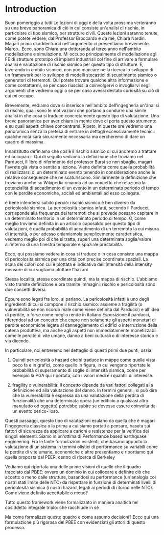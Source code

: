 # Introduction
Buon pomeriggio a tutti
Le lezioni di oggi e della volta prossima verteranno su una breve panoramica di ciò in cui consiste un'analisi di rischio, in particolare di tipo sismico, per strutture civili.
Queste lezioni saranno tenute, come potete vedere, dal Professor Broccardo e da me, Chiara Nardin. 
Magari prima di addentrarci nell'argomento ci presentiamo brevemente.
Marco..
Ecco, sono Chiara una dottoranda al terzo anno nell'ambito modellazione e simulazione. Mi occupo principalmente di modellazione agli FE di strutture prototipo di impianti industriali col fine di arrivare a formulare analisi e valutazione di rischio sismico per questo tipo di strutture. E, lavorando in ambito sismico, non può mancare nella ricerca lo sviluppo di un framework per lo sviluppo di modelli stocastici di scuotimento sismico o generatori di terremoti.
Qui potete trovare qualche altra informazione e come contattarmi, se per caso riuscissi a coinvolgervi o invogliarvi negli argomenti che vedremo oggi o se per caso avessi destato curiosità su ciò di cui mi occupo.

Brevemente, vediamo dove si inserisce nell'ambito dell'ingegneria un'analisi di rischio, quali sono le motivazioni che portano a condurre una simile analisi in che cosa si traduce concretamente questo tipo di valutazione. Una breve panoramica per aver chiaro in mente dove ci porta questo strumento e su quali aspetti chiave concentrarsi. Ripeto, in queste ore vedremo una panoramica senza la pretesa di entrare in dettagli eccessivamente tecnici: qualche nota sarà sicuramente necessaria ma cercheremo di dare un quadro di massima.

Innanzitutto definiamo che cos'è il rischio sismico di cui andremo a trattare ed occuparci. Qui di seguito vediamo la definizione che troviamo nel Parducci, il libro di riferimento del professor Bursi se non sbaglio, magari l'avrete già vista o sentita a lezione. Viene definita come quella probabilità di realizzarsi di un determinato evento tenendo in considerazione anche le relative conseguenze che ne scaturiscono.
Similarmente la definizione che troviamo anche su Wikipedia rimanda ad un concetto che relaziona la potenzialità di accadimento di un evento in un determinato periodo di tempo con le perdite economiche, sociali ed ambientali ad esso collegate.

è bene intendersi subito perciò: rischio sismico è ben diverso da pericolosità sismica. La pericolosità sismica infatti, secondo il Parducci, corrisponde alla frequenza dei terremoti che si prevede possano capitare in un determinato territorio in un determinato periodo di tempo. O, come meglio troviamo definita in un articolo caposaldo per questo tipo di valutazioni, è quella probabilità di accadimento di un terremoto la cui misura di intensità, o per adesso chiamiamola semplicemente caratteristica, vedremo meglio poi di che si tratta, superi una determinata soglia/valore all'interno di una finestra temporale e spaziale prestabilita.


Ecco, qui possiamo vedere in cosa si traduce o in cosa consiste una mappa di pericolosità sismica per una città con precise coordinate spaziali. La scala dei colori con cui è plottata è indicativa dell'intensità della intensity measure di cui vogliamo plottare l'hazard.

Stessa località, stesse coordinate quindi, ma la mappa di rischio.
L'abbiamo visto tramite definizione e ora tramite immagini: rischio e pericolosità sono due concetti diversi.

Eppure sono legati fra loro, si parlano. La pericolosità infatti è uno degli ingredienti di cui si compone il rischio sismico: assieme a fragilità (o vulnerabilità se non ricordo male come viene definita dal Parducci) e all'idea di perdite, o forse come meglio rende in italiano Esposizione il parducci, riferendosi ad un concetto che copre non solamente gli aspetti monetari di perdite economiche legate al danneggiamento di edifici o interruzione della catena produttiva, ma anche agli aspetti non immediatamente monetizzabili come le perdite di vite umane, danno a beni culturali o di interesse storico e via dicendo.

In particolare, noi entreremo nel dettaglio di questi primi due punti, ossia:

1. Quindi pericolosità o hazard che si traduce in mappe come quella vista poco fa e in grafici, come quello in figura, in cui vengono riportate le probabilità di superamento di soglie di intensità sismica, come per esempio la PGA qui riportata, con i valori medi e i quantili di interesse.

2. fragility o vulnerabilità: Il concetto dipende da vari fattori collegati alla
definizione ed alla valutazione del danno. In termini generali, si
può dire che la vulnerabilità è espressa da una valutazione della perdita di
funzionalità che una determinata opera (un edificio o qualsiasi altro manufatto
od oggetto) potrebbe subire se dovesse essere coinvolta da un evento perico-
loso.

Questi passaggi, questo tipo di valutazioni esulano da quella che è magari l'ingegneria classica o la prima a cui siamo portati a pensare, basata sui fattori di sicurezza da applicare a carichi e resistenze per la verifica dei singoli elementi. Siamo in un'ottima di Performance based earthquake engineering. Fra le tante formulazioni esistenti, che basano appunto la valutazione di un sistema in termini olistici di performance su variabili come le perdite di vite umane, economiche o altre presentiamo e riportiamo qui quella proposta dal PEER, centro di ricerca di Berkeley

Vediamo qui riportata una delle prime visioni di quello che il quadro tracciato dal PBEE: ovvero un dominio in cui collocare e definire ciò che accetto o meno dalle strutture, basandosi su performance (un'analogia coi nostri stati limite delle NTC) da rispettare in funzione di determinati livelli di pericolosità sismica (i nostri hazard, legati ai periodi di ritorno nelle NTC). Come viene definito accettabile o meno? 

Tutto questo framework viene formalizzato in maniera analtica nel cosiddetto integrale triplo: che racchiude in sè 

Ma come formalizzo questo quadro e come assumo decisioni? Ecco qui una formulazione più rigorosa del PBEE con evidenziati gli attori di questo processo.
